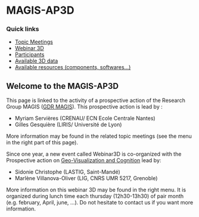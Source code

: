 # MAGIS-AP3D

### Quick links
 - [Topic Meetings](Topic/Readme.md)
 - [Webinar 3D](Media/README.md)
 - [Participants](Participants.md)
 - [Available 3D data](data.md)
 - [Available resources (components, softwares...)](Components.md)
 
## Welcome to the MAGIS-AP3D

This page is linked to the activity of a prospective action of the Research Group MAGIS ([GDR MAGIS](http://gdr-magis.imag.fr/)).
This prospective action is lead by :
  * Myriam Servières (CRENAU/ ECN Ecole Centrale Nantes)
  * Gilles Gesquière (LIRIS/ Université de Lyon)

More information may be found in the related topic meetings (see the menu in the right part of this page).

Since one year, a new event called Webinar3D is co-organized with the Prospective action on [Geo-Visualization and Cognition](http://gdr-magis.imag.fr/actions-prospectives/geo-visualisation-cognition/) lead by:
  * Sidonie Christophe (LASTIG, Saint-Mandé)
  * Marlène Villanova-Oliver (LIG, CNRS UMR 5217, Grenoble)

More information on this webinar 3D may be found in the right menu. It is organized during lunch time each thursday (12h30-13h30) of pair month (e.g. february, April, june, ...). Do not hesitate to contact us if you want more information.
